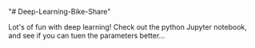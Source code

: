 "# Deep-Learning-Bike-Share" 

Lot's of fun with deep learning!  Check out the python Jupyter notebook, and see if you can tuen the parameters better...